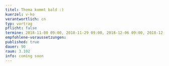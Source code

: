 ```yaml
---
titel: Thema kommt bald :)
kuerzel: v-ko
verantwortlich: cn
typ: vortrag
pflicht: false
termine: 2018-11-08 09:00, 2018-11-29 09:00, 2018-12-06 09:00, 2018-12-13 09:00, 2018-12-20 09:00, 2019-01-17 09:00, 2019-01-24 09:00, 2019-01-31 09:00
empfohlene-voraussetzungen: 
published: true
dauer: 90
raum: 3.102
info: coming soon
---
```

